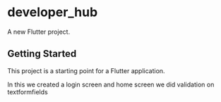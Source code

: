 # developer_hub

A new Flutter project.

## Getting Started

This project is a starting point for a Flutter application.

In this we created a login screen and home screen 
we did validation on textformfields

